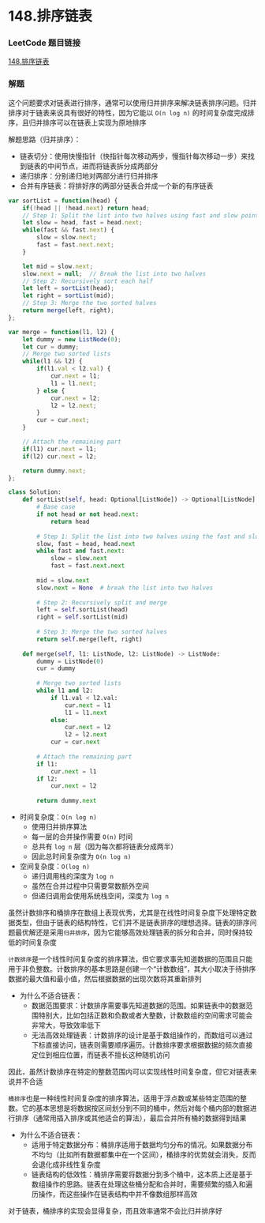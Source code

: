 # 148.排序链表

### LeetCode 题目链接

[148.排序链表](https://leetcode.cn/problems/sort-list/)

### 解题

这个问题要求对链表进行排序，通常可以使用归并排序来解决链表排序问题。归并排序对于链表来说具有很好的特性，因为它能以 `O(n log n)` 的时间复杂度完成排序，且归并排序可以在链表上实现为原地排序

解题思路（归并排序）：
- 链表切分：使用快慢指针（快指针每次移动两步，慢指针每次移动一步）来找到链表的中间节点，进而将链表拆分成两部分
- 递归排序：分别递归地对两部分进行归并排序
- 合并有序链表：将排好序的两部分链表合并成一个新的有序链表

```js
var sortList = function(head) {
    if(!head || !head.next) return head;
    // Step 1: Split the list into two halves using fast and slow pointers
    let slow = head, fast = head.next;
    while(fast && fast.next) {
        slow = slow.next;
        fast = fast.next.next;
    }

    let mid = slow.next;
    slow.next = null;  // Break the list into two halves
    // Step 2: Recursively sort each half
    let left = sortList(head);
    let right = sortList(mid);
    // Step 3: Merge the two sorted halves
    return merge(left, right);
};

var merge = function(l1, l2) {
    let dummy = new ListNode(0);
    let cur = dummy;
    // Merge two sorted lists
    while(l1 && l2) {
        if(l1.val < l2.val) {
            cur.next = l1;
            l1 = l1.next;
        } else {
            cur.next = l2;
            l2 = l2.next;
        }
        cur = cur.next;
    }

    // Attach the remaining part
    if(l1) cur.next = l1;
    if(l2) cur.next = l2;

    return dummy.next;
};
```
```python
class Solution:
    def sortList(self, head: Optional[ListNode]) -> Optional[ListNode]:
        # Base case
        if not head or not head.next:
            return head
        
        # Step 1: Split the list into two halves using the fast and slow pointer technique
        slow, fast = head, head.next
        while fast and fast.next:
            slow = slow.next
            fast = fast.next.next
        
        mid = slow.next
        slow.next = None  # break the list into two halves
        
        # Step 2: Recursively split and merge
        left = self.sortList(head)
        right = self.sortList(mid)
        
        # Step 3: Merge the two sorted halves
        return self.merge(left, right)
    
    def merge(self, l1: ListNode, l2: ListNode) -> ListNode:
        dummy = ListNode(0)
        cur = dummy
        
        # Merge two sorted lists
        while l1 and l2:
            if l1.val < l2.val:
                cur.next = l1
                l1 = l1.next
            else:
                cur.next = l2
                l2 = l2.next
            cur = cur.next
        
        # Attach the remaining part
        if l1:
            cur.next = l1
        if l2:
            cur.next = l2
        
        return dummy.next
```
- 时间复杂度：`O(n log n)`
  - 使用归并排序算法
  - 每一层的合并操作需要 `O(n)` 时间
  - 总共有 `log n` 层（因为每次都将链表分成两半）
  - 因此总时间复杂度为 `O(n log n)`
- 空间复杂度：`O(log n)`
  - 递归调用栈的深度为 `log n`
  - 虽然在合并过程中只需要常数额外空间
  - 但递归调用会使用系统栈空间，深度为 `log n`


虽然计数排序和桶排序在数组上表现优秀，尤其是在线性时间复杂度下处理特定数据类型，但由于链表的结构特性，它们并不是链表排序的理想选择。链表的排序问题最优解还是采用`归并排序`，因为它能够高效处理链表的拆分和合并，同时保持较低的时间复杂度

`计数排序`是一个线性时间复杂度的排序算法，但它要求事先知道数据的范围且只能用于非负整数。计数排序的基本思路是创建一个“计数数组”，其大小取决于待排序数据的最大值和最小值，然后根据数据的出现次数将其重新排列

- 为什么不适合链表：
  - 数据范围要求：计数排序需要事先知道数据的范围。如果链表中的数据范围特别大，比如包括正数和负数或者大整数，计数数组的空间需求可能会非常大，导致效率低下
  - 无法高效处理链表：计数排序的设计是基于数组操作的，而数组可以通过下标直接访问，链表则需要顺序遍历。计数排序要求根据数据的频次直接定位到相应位置，而链表不擅长这种随机访问
  
因此，虽然计数排序在特定的整数范围内可以实现线性时间复杂度，但它对链表来说并不合适

`桶排序`也是一种线性时间复杂度的排序算法，适用于浮点数或某些特定范围的整数。它的基本思想是将数据按区间划分到不同的桶中，然后对每个桶内部的数据进行排序（通常用插入排序或其他适合的算法），最后合并所有桶的数据得到结果

- 为什么不适合链表：
  - 适用于特定数据分布：桶排序适用于数据均匀分布的情况。如果数据分布不均匀（比如所有数据都集中在一个区间），桶排序的优势就会消失，反而会退化成非线性复杂度
  - 链表结构的低效性：桶排序需要将数据分到多个桶中，这本质上还是基于数组操作的思路。链表在处理这些桶分配和合并时，需要频繁的插入和遍历操作，而这些操作在链表结构中并不像数组那样高效
  
对于链表，桶排序的实现会显得复杂，而且效率通常不会比归并排序好

